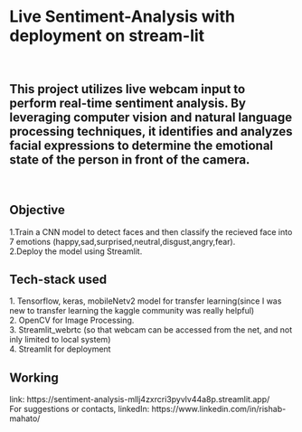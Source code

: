 <h1> Live Sentiment-Analysis with deployment on stream-lit</h1>
<br>

<h2> This project utilizes live webcam input to perform real-time sentiment analysis. By leveraging computer vision and natural language processing techniques, it identifies and analyzes facial expressions to determine the emotional state of the person in front of the camera.</h2>
<br>

<h2> Objective </h2>
1.Train a CNN model to detect faces and then classify the recieved face into 7 emotions (happy,sad,surprised,neutral,disgust,angry,fear).
<br>
2.Deploy the model using Streamlit. 
<br>

<h2> Tech-stack used </h2>
1. Tensorflow, keras, mobileNetv2 model for transfer learning(since I was new to transfer learning the kaggle community was really helpful)
<br>
2. OpenCV for Image Processing.
<br>
3. Streamlit_webrtc (so that webcam can be accessed from the net, and not inly limited to local system)
<br>
4. Streamlit for deployment
<br>

<h2> Working </h2>
link: https://sentiment-analysis-mllj4zxrcri3pyvlv44a8p.streamlit.app/

<br>
For suggestions or contacts, linkedIn: https://www.linkedin.com/in/rishab-mahato/ 
 

